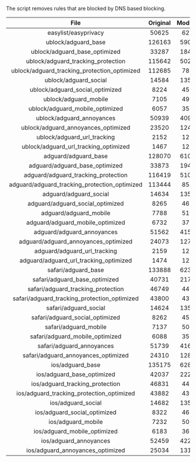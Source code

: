 The script removes rules that are blocked by DNS based blocking.


| File | Original | Modified |
|:----:|:-----:|:-----:|
| easylist/easyprivacy | 50625 | 6273 |
| ublock/adguard_base | 126163 | 59050 |
| ublock/adguard_base_optimized | 33287 | 18454 |
| ublock/adguard_tracking_protection | 115642 | 50288 |
| ublock/adguard_tracking_protection_optimized | 112685 | 7853 |
| ublock/adguard_social | 14584 | 13514 |
| ublock/adguard_social_optimized | 8224 | 4567 |
| ublock/adguard_mobile | 7105 | 4972 |
| ublock/adguard_mobile_optimized | 6057 | 3545 |
| ublock/adguard_annoyances | 50939 | 40960 |
| ublock/adguard_annoyances_optimized | 23520 | 12418 |
| ublock/adguard_url_tracking | 2152 | 1283 |
| ublock/adguard_url_tracking_optimized | 1467 | 1280 |
| adguard/adguard_base | 128070 | 61025 |
| adguard/adguard_base_optimized | 33873 | 19467 |
| adguard/adguard_tracking_protection | 116419 | 51008 |
| adguard/adguard_tracking_protection_optimized | 113444 | 8560 |
| adguard/adguard_social | 14634 | 13571 |
| adguard/adguard_social_optimized | 8265 | 4610 |
| adguard/adguard_mobile | 7788 | 5150 |
| adguard/adguard_mobile_optimized | 6732 | 3716 |
| adguard/adguard_annoyances | 51562 | 41519 |
| adguard/adguard_annoyances_optimized | 24073 | 12721 |
| adguard/adguard_url_tracking | 2159 | 1290 |
| adguard/adguard_url_tracking_optimized | 1474 | 1287 |
| safari/adguard_base | 133888 | 62306 |
| safari/adguard_base_optimized | 40731 | 21728 |
| safari/adguard_tracking_protection | 46749 | 4466 |
| safari/adguard_tracking_protection_optimized | 43800 | 4322 |
| safari/adguard_social | 14624 | 13555 |
| safari/adguard_social_optimized | 8262 | 4597 |
| safari/adguard_mobile | 7137 | 5011 |
| safari/adguard_mobile_optimized | 6088 | 3578 |
| safari/adguard_annoyances | 51739 | 41621 |
| safari/adguard_annoyances_optimized | 24310 | 12800 |
| ios/adguard_base | 135175 | 62811 |
| ios/adguard_base_optimized | 42037 | 22232 |
| ios/adguard_tracking_protection | 46831 | 4473 |
| ios/adguard_tracking_protection_optimized | 43882 | 4329 |
| ios/adguard_social | 14682 | 13587 |
| ios/adguard_social_optimized | 8322 | 4611 |
| ios/adguard_mobile | 7232 | 5054 |
| ios/adguard_mobile_optimized | 6183 | 3618 |
| ios/adguard_annoyances | 52459 | 42234 |
| ios/adguard_annoyances_optimized | 25034 | 13102 |